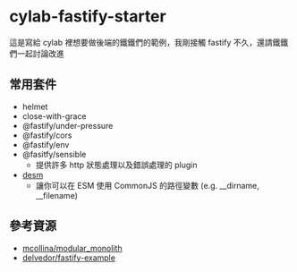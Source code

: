 # cylab-fastify-starter

這是寫給 cylab 裡想要做後端的鐵鐵們的範例，我剛接觸 fastify 不久，還請鐵鐵們一起討論改進

## 常用套件
- helmet
- close-with-grace
- @fastify/under-pressure
- @fastify/cors
- @fastify/env
- @fasitfy/sensible
    - 提供許多 http 狀態處理以及錯誤處理的 plugin
- [desm](https://github.com/mcollina/desm)
    - 讓你可以在 ESM 使用 CommonJS 的路徑變數 (e.g. __dirname, __filename)


## 參考資源
- [mcollina/modular_monolith](https://github.com/mcollina/modular_monolith)
- [delvedor/fastify-example](https://github.com/delvedor/fastify-example)
